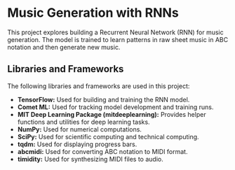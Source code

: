 # Music Generation with RNNs

This project explores building a Recurrent Neural Network (RNN) for music generation. The model is trained to learn patterns in raw sheet music in ABC notation and then generate new music.

## Libraries and Frameworks

The following libraries and frameworks are used in this project:

- **TensorFlow:** Used for building and training the RNN model.
- **Comet ML:** Used for tracking model development and training runs.
- **MIT Deep Learning Package (mitdeeplearning):** Provides helper functions and utilities for deep learning tasks.
- **NumPy:** Used for numerical computations.
- **SciPy:** Used for scientific computing and technical computing.
- **tqdm:** Used for displaying progress bars.
- **abcmidi:** Used for converting ABC notation to MIDI format.
- **timidity:** Used for synthesizing MIDI files to audio.

